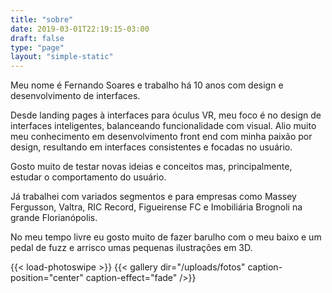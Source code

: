 ```yaml
---
title: "sobre"
date: 2019-03-01T22:19:15-03:00
draft: false
type: "page"
layout: "simple-static"
---
```



Meu nome é Fernando Soares e trabalho há 10 anos com design e desenvolvimento de interfaces.

Desde landing pages à interfaces para óculus VR, meu foco é no design de interfaces inteligentes, balanceando funcionalidade com visual.
Alio muito meu conhecimento em desenvolvimento front end com minha paixão por design, resultando em interfaces consistentes e focadas no usuário.

Gosto muito de testar novas ideias e conceitos mas, principalmente, estudar o comportamento do usuário.

Já trabalhei com variados segmentos e para empresas como Massey Fergusson, Valtra, RIC Record, Figueirense FC e Imobiliária Brognoli na grande Florianópolis.

No meu tempo livre eu gosto muito de fazer barulho com o meu baixo e um pedal de fuzz e arrisco umas pequenas ilustrações em 3D.

{{< load-photoswipe >}}
{{< gallery dir="/uploads/fotos" caption-position="center" caption-effect="fade" />}}